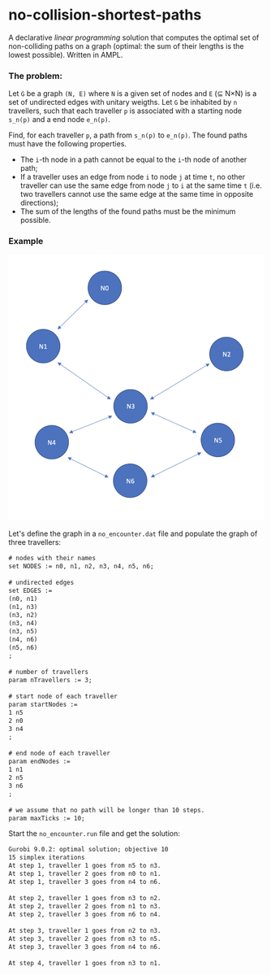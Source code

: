# no-collision-shortest-paths
A declarative _linear programming_ solution that computes the optimal set of non-colliding paths on a graph (optimal: the sum of their lengths is the lowest possible). Written in AMPL.

### The problem:

Let `G` be a graph `(N, E)` where `N` is a given set of nodes and `E` (⊆ N×N) is a set of undirected edges with unitary weigths. Let `G` be inhabited by `n` travellers, such that each traveller `p` is associated with a starting node `s_n(p)` and a end node `e_n(p)`. 

Find, for each traveller `p`, a path from `s_n(p)` to `e_n(p)`. The found paths must have the following properties.

* The `i`-th node in a path cannot be equal to the `i`-th node of another path;
* If a traveller uses an edge from node `i` to node `j` at time `t`, no other traveller can use the same edge from node `j` to `i` at the same time `t` (i.e. two travellers cannot use the same edge at the same time in opposite directions);
* The sum of the lengths of the found paths must be the minimum possible.

### Example

![Graph](graph.png "Graph")

Let's define the graph in a `no_encounter.dat` file and populate the graph of three travellers:

```ampl
# nodes with their names
set NODES := n0, n1, n2, n3, n4, n5, n6;

# undirected edges
set EDGES := 
(n0, n1)
(n1, n3)
(n3, n2)
(n3, n4)
(n3, n5)
(n4, n6)
(n5, n6)
;

# number of travellers
param nTravellers := 3;

# start node of each traveller
param startNodes := 
1 n5 
2 n0
3 n4
;

# end node of each traveller
param endNodes := 
1 n1 
2 n5
3 n6
;

# we assume that no path will be longer than 10 steps.
param maxTicks := 10;
```

Start the `no_encounter.run` file and get the solution:

```
Gurobi 9.0.2: optimal solution; objective 10
15 simplex iterations
At step 1, traveller 1 goes from n5 to n3.
At step 1, traveller 2 goes from n0 to n1.
At step 1, traveller 3 goes from n4 to n6.

At step 2, traveller 1 goes from n3 to n2.
At step 2, traveller 2 goes from n1 to n3.
At step 2, traveller 3 goes from n6 to n4.

At step 3, traveller 1 goes from n2 to n3.
At step 3, traveller 2 goes from n3 to n5.
At step 3, traveller 3 goes from n4 to n6.

At step 4, traveller 1 goes from n3 to n1.
```
